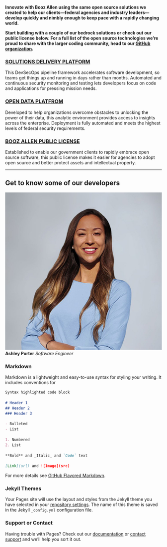 **Innovate with Booz Allen using the same open source solutions we created to help our clients—federal agencies and industry leaders—develop quickly and nimbly enough to keep pace with a rapidly changing world.**

**Start building with a couple of our bedrock solutions or check out our public license below. For a full list of the open source technologies we’re proud to share with the larger coding community, head to our [GitHub organization](https://github.com/boozallen).**


### [SOLUTIONS DELIVERY PLATFORM](https://github.com/boozallen/sdp-pipeline-framework)

This DevSecOps pipeline framework accelerates software development, so teams get things up and running in days rather than months. Automated and continuous security monitoring and testing lets developers focus on code and applications for pressing mission needs.


### [OPEN DATA PLATFROM](https://github.com/boozallen/opendataplatform)

Developed to help organizations overcome obstacles to unlocking the power of their data, this analytic environment provides access to insights across the enterprise. Deployment is fully automated and meets the highest levels of federal security requirements.


### [BOOZ ALLEN PUBLIC LICENSE](http://boozallen.github.io/licenses/bapl)

Established to enable our government clients to rapidly embrace open source software, this public license makes it easier for agencies to adopt open source and better protect assets and intellectual property.


<html>
  <body>
     <hr size="30">
  </body>
</html>
     

## Get to know some of our developers

![Image](Ashley-Porter-700x700.jpg) **Ashley Porter** _Software Engineer_


### Markdown

Markdown is a lightweight and easy-to-use syntax for styling your writing. It includes conventions for

```markdown
Syntax highlighted code block

# Header 1
## Header 2
### Header 3

- Bulleted
- List

1. Numbered
2. List

**Bold** and _Italic_ and `Code` text

[Link](url) and ![Image](src)
```

For more details see [GitHub Flavored Markdown](https://guides.github.com/features/mastering-markdown/).

### Jekyll Themes

Your Pages site will use the layout and styles from the Jekyll theme you have selected in your [repository settings](https://github.com/boozallen/BoozAllenOpenSource.github.io/settings). The name of this theme is saved in the Jekyll `_config.yml` configuration file.

### Support or Contact

Having trouble with Pages? Check out our [documentation](https://help.github.com/categories/github-pages-basics/) or [contact support](https://github.com/contact) and we’ll help you sort it out.
